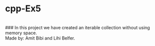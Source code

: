 # cpp-Ex5
<br>
### In this project we have created an iterable collection without using memory space.
<br>
Made by: Amit Bibi and Lihi Belfer. 
